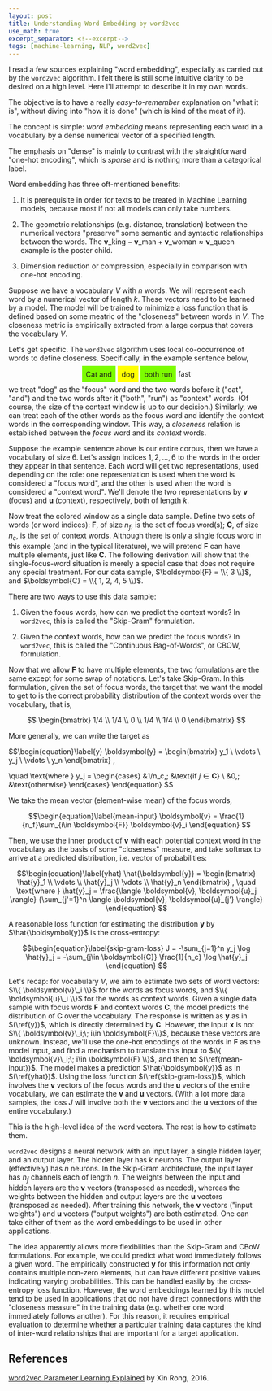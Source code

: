 ```yaml
---
layout: post
title: Understanding Word Embedding by word2vec
use_math: true
excerpt_separator: <!--excerpt-->
tags: [machine-learning, NLP, word2vec]
---
```


I read a few sources explaining "word embedding", especially as carried out by the `word2vec` algorithm.
I felt there is still some intuitive clarity to be desired on a high level.
Here I'll attempt to describe it in my own words.
<!--excerpt-->
The objective is to have a really *easy-to-remember* explanation on "what it is",
without diving into "how it is done" (which is kind of the meat of it).

The concept is simple: *word embedding* means representing each word in a vocabulary by a dense numerical vector of a specified length.

The emphasis on "dense" is mainly to contrast with the straightforward "one-hot encoding",
which is *sparse* and is nothing more than a categorical label.

Word embedding has three oft-mentioned benefits:

1. It is prerequisite in order for texts to be treated in Machine Learning models, because most if not all models can only take numbers.

2. The geometric relationships (e.g. distance, translation) between the numerical vectors "preserve" some semantic and syntactic relationships between the words. The
$\boldsymbol{v}\_{\text{king}} - \boldsymbol{v}\_{\text{man}} + 
\boldsymbol{v}\_{\text{woman}} \approx \boldsymbol{v}\_{\text{queen}}$
example is the poster child.

3. Dimension reduction or compression, especially in comparison with one-hot encoding.

Suppose we have a vocabulary $V$ with $n$ words.
We will represent each word by a numerical vector of length $k$.
These vectors need to be learned by a model.
The model will be trained to minimize a loss function that is defined based on
some meatric of the "closeness" between words in $V$.
The closeness metric is empirically extracted from a large corpus
that covers the vocabulary $V$.

Let's get specific.
The `word2vec` algorithm uses local co-occurrence of words to define closeness.
Specifically, in the example sentence below,

<center>
<span style="background-color: LawnGreen; padding:2mm">Cat and</span>
<span style="background-color: yellow; padding:2mm">dog</span>
<span style="background-color: LawnGreen; padding:2mm">both run</span>
fast</center>

we treat "dog" as the "focus" word and the two words before it ("cat", "and") and the two words after it ("both", "run") as "context" words. (Of course, the size of the context window is up to our decision.) Similarly, we can treat each of the other words as the focus word and identify the context words in the corresponding window.
This way, a *closeness* relation is established between the *focus* word and its *context* words.

Suppose the example sentence above is our entire corpus, then we have a vocabulary of size 6. Let's assign indices $1,2,...,6$ to the words in the order they appear in that sentence.
Each word will get two representations, used depending on the role:
one representation is used when the word is considered a "focus word",
and the other is used when the word is considered a "context word".
We'll denote the two representations by $\boldsymbol{v}$ (focus) and $\boldsymbol{u}$ (context), respectively,
both of length $k$.

Now treat the colored window as a single data sample.
Define two sets of words (or word indices):
$\boldsymbol{F}$, of size $n_f$, is the set of focus word(s);
$\boldsymbol{C}$, of size $n_c$, is the set of context words.
Although there is only a single focus word in this example (and in the typical literature),
we will pretend $\boldsymbol{F}$ can have multiple elements, just like $\boldsymbol{C}$.
The following derivation will show that the single-focus-word situation is merely a special case
that does not require any special treatment.
For our data sample,
$\boldsymbol{F} = \\{ 3 \\}$, and
$\boldsymbol{C} = \\{ 1, 2, 4, 5 \\}$.

There are two ways to use this data sample:

1. Given the focus words, how can we predict the context words?
In `word2vec`, this is called the "Skip-Gram" formulation.

2. Given the context words, how can we predict the focus words?
In `word2vec`, this is called the "Continuous Bag-of-Words", or CBOW, formulation.

Now that we allow $\boldsymbol{F}$ to have multiple elements,
the two fomulations are the same except for some swap of notations.
Let's take Skip-Gram.
In this formulation, given the set of focus words,
the target that we want the model to get to is the correct probability distribution of the context words over the vocabulary, that is,

$$
\begin{bmatrix}
1/4 \\
1/4 \\
0 \\
1/4 \\
1/4 \\
0
\end{bmatrix}
$$

More generally, we can write the target as

$$\begin{equation}\label{y}
\boldsymbol{y} = 
\begin{bmatrix}
y_1 \\
\vdots \\
y_j \\
\vdots \\
y_n
\end{bmatrix}
,

\quad
\text{where }
y_j =
\begin{cases}
&1/n_c,\; &\text{if $j \in \boldsymbol{C}$} \\
&0,\;   &\text{otherwise}
\end{cases}
\end{equation}
$$

We take the mean vector (element-wise mean) of the focus words,

$$\begin{equation}\label{mean-input}
\boldsymbol{v} = \frac{1}{n_f}\sum_{i\in \boldsymbol{F}} \boldsymbol{v}_i
\end{equation}
$$

Then, we use the inner product of $\boldsymbol{v}$
with each potential context word in the vocabulary as the basis of some "closeness" measure,
and take softmax to arrive at a predicted distribution, i.e. vector of probabilities:

$$\begin{equation}\label{yhat}
\hat{\boldsymbol{y}} = 
\begin{bmatrix}
\hat{y}_1 \\
\vdots \\
\hat{y}_j \\
\vdots \\
\hat{y}_n
\end{bmatrix}
,
\quad
\text{where }
\hat{y}_j = 
\frac{\langle \boldsymbol{v}, \boldsymbol{u}_j \rangle}
     {\sum_{j'=1}^n \langle \boldsymbol{v}, \boldsymbol{u}_{j'} \rangle}
\end{equation}
$$

A reasonable loss function for estimating the distribution $\boldsymbol{y}$
by $\hat{\boldsymbol{y}}$ is the cross-entropy:

$$\begin{equation}\label{skip-gram-loss}
J = -\sum_{j=1}^n y_j \log \hat{y}_j
  = -\sum_{j\in \boldsymbol{C}} \frac{1}{n_c}
    \log \hat{y}_j
\end{equation}
$$

Let's recap:
for vocabulary $V$, we aim to estimate two sets of word vectors:
$\\{ \boldsymbol{v}\_i \\}$ for the words as focus words, and
$\\{ \boldsymbol{u}\_i \\}$ for the words as context words.
Given a single data sample with focus words $\boldsymbol{F}$ and context words $\boldsymbol{C}$,
the model predicts the distribution of $\boldsymbol{C}$ over the vocabulary.
The response is written as $\boldsymbol{y}$ as in $(\ref{y})$, 
which is directly determined by $\boldsymbol{C}$.
However, the input $\boldsymbol{x}$ is not 
$\\{ \boldsymbol{v}\_i;\; i\in \boldsymbol{F}\\}$,
because these vectors are unknown.
Instead, we'll use the one-hot encodings of the words in $\boldsymbol{F}$ as the model input,
and find a mechanism to translate this input to 
$\\{ \boldsymbol{v}\_i;\; i\in \boldsymbol{F} \\}$, and then to $(\ref{mean-input})$.
The model makes a prediction $\hat{\boldsymbol{y}}$ as in $(\ref{yhat})$.
Using the loss function $(\ref{skip-gram-loss})$,
which involves the $\boldsymbol{v}$ vectors of the focus words and the $\boldsymbol{u}$ vectors
of the entire vocabulary,
we can estimate the $\boldsymbol{v}$ and $\boldsymbol{u}$ vectors.
(With a lot more data samples, the loss $J$ will involve both the $\boldsymbol{v}$ vectors
and the $\boldsymbol{u}$ vectors  of the entire vocabulary.)

This is the high-level idea of the word vectors.
The rest is how to estimate them.

`word2vec` designs
a neural network with an input layer, a single hidden layer, and an output layer.
The hidden layer has $k$ neurons.
The output layer (effectively) has $n$ neurons.
In the Skip-Gram architecture,
the input layer has $n_f$ channels each of length $n$.
The weights between the input and hidden layers are the $\boldsymbol{v}$ vectors (transposed as needed),
whereas
the weights between the hidden and output layers are the $\boldsymbol{u}$ vectors (transposed as needed).
After training this network, the $\boldsymbol{v}$ vectors ("input weights") and $\boldsymbol{u}$ vectors ("output weights") are both estimated. One can take either of them as the word embeddings to be used in other applications.

The idea apparently allows more flexibilities than the Skip-Gram and CBoW formulations.
For example, we could predict what word immediately follows a given word.
The empirically constructed $\boldsymbol{y}$ for this information
not only contains multiple non-zero elements, 
but can have different positive values indicating varying probabilities.
This can be handled easily by the cross-entropy loss function.
However, the word embeddings learned by this model tend to be used in applications that
do not have direct connections with the "closeness measure" in the training data
(e.g. whether one word immediately follows another).
For this reason, it requires empirical evaluation to determine
whether a particular training data captures the kind of inter-word relationships that are important for a target application. 



## References

[word2vec Parameter Learning Explained](https://arxiv.org/abs/1411.2738) by Xin Rong, 2016.
